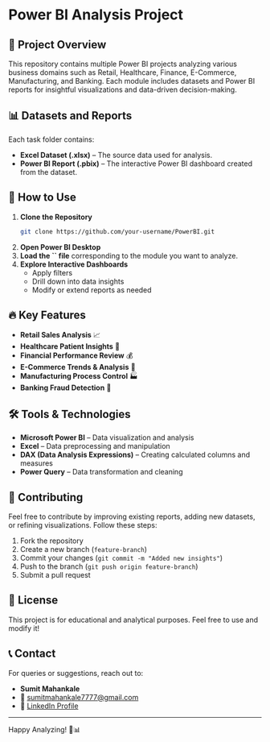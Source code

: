 # Power BI Analysis Project

## 📌 Project Overview

This repository contains multiple Power BI projects analyzing various business domains such as Retail, Healthcare, Finance, E-Commerce, Manufacturing, and Banking. Each module includes datasets and Power BI reports for insightful visualizations and data-driven decision-making.


## 📊 Datasets and Reports

Each task folder contains:

- **Excel Dataset (.xlsx)** – The source data used for analysis.
- **Power BI Report (.pbix)** – The interactive Power BI dashboard created from the dataset.

## 🚀 How to Use

1. **Clone the Repository**
   ```sh
   git clone https://github.com/your-username/PowerBI.git
   ```
2. **Open Power BI Desktop**
3. **Load the ****\`\`**** file** corresponding to the module you want to analyze.
4. **Explore Interactive Dashboards**
   - Apply filters
   - Drill down into data insights
   - Modify or extend reports as needed

## 🔥 Key Features

- **Retail Sales Analysis** 📈
- **Healthcare Patient Insights** 🏥
- **Financial Performance Review** 💰
- **E-Commerce Trends & Analysis** 🛒
- **Manufacturing Process Control** 🏭
- **Banking Fraud Detection** 🏦

## 🛠️ Tools & Technologies

- **Microsoft Power BI** – Data visualization and analysis
- **Excel** – Data preprocessing and manipulation
- **DAX (Data Analysis Expressions)** – Creating calculated columns and measures
- **Power Query** – Data transformation and cleaning

## 🤝 Contributing

Feel free to contribute by improving existing reports, adding new datasets, or refining visualizations. Follow these steps:

1. Fork the repository
2. Create a new branch (`feature-branch`)
3. Commit your changes (`git commit -m "Added new insights"`)
4. Push to the branch (`git push origin feature-branch`)
5. Submit a pull request

## 📜 License

This project is for educational and analytical purposes. Feel free to use and modify it!

## 📞 Contact

For queries or suggestions, reach out to:

- **Sumit Mahankale**
- 📧 [sumitmahankale7777@gmail.com](mailto\:your.email@example.com)
- 🔗 [LinkedIn Profile](https://linkedin.com/in/your-profile)

---

Happy Analyzing! 🚀📊

